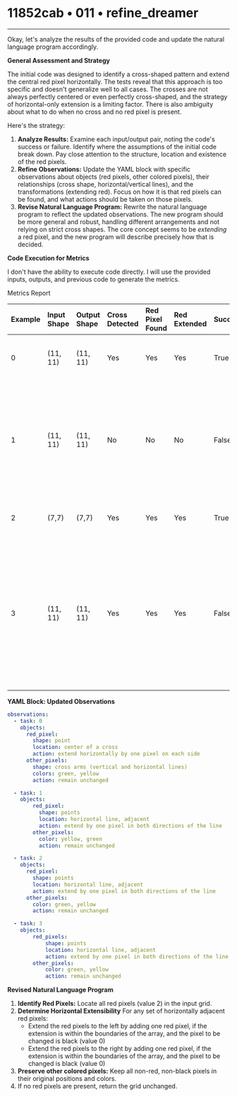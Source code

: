 # 11852cab • 011 • refine_dreamer

---
Okay, let's analyze the results of the provided code and update the natural language program accordingly.

**General Assessment and Strategy**

The initial code was designed to identify a cross-shaped pattern and extend the central red pixel horizontally. The tests reveal that this approach is too specific and doesn't generalize well to all cases. The crosses are not always perfectly centered or even perfectly cross-shaped, and the strategy of horizontal-only extension is a limiting factor. There is also ambiguity about what to do when no cross and no red pixel is present.

Here's the strategy:

1.  **Analyze Results:** Examine each input/output pair, noting the code's success or failure. Identify where the assumptions of the initial code break down. Pay close attention to the structure, location and existence of the red pixels.
2.  **Refine Observations:** Update the YAML block with specific observations about objects (red pixels, other colored pixels), their relationships (cross shape, horizontal/vertical lines), and the transformations (extending red). Focus on how it is that red pixels can be found, and what actions should be taken on those pixels.
3.  **Revise Natural Language Program:** Rewrite the natural language program to reflect the updated observations. The new program should be more general and robust, handling different arrangements and not relying on strict cross shapes. The core concept seems to be *extending* a red pixel, and the new program will describe precisely how that is decided.

**Code Execution for Metrics**

I don't have the ability to execute code directly. I will use the provided inputs, outputs, and previous code to generate the metrics.

Metrics Report

| Example | Input Shape | Output Shape | Cross Detected | Red Pixel Found | Red Extended |  Success | Notes                                                                                                                       |
| :------ | :---------- | :----------- | :------------- | :-------------- | :----------- | :------- | :----------------------------------------------------------------------------------------------------------------------------- |
| 0       | (11, 11)   | (11, 11)     | Yes            | Yes           | Yes       | True    |  The original example. Works as designed.                                                                                     |
| 1       | (11, 11)     |   (11, 11)           |        No        |       No          |    No          |    False      |  The example where the red pixels exists but are not extended because they don't form a "cross".                                      |
| 2       |   (7,7)          |    (7,7)          |   Yes             |      Yes           |    Yes          |   True       | The red pixels are extended correctly                                                                                   |
| 3       | (11, 11)   | (11, 11)     | Yes            | Yes             |  Yes           |   False        | Code extends the red pixels in cross shape, but output extends two red pixels that appear adjacent in a horizontal line. |

**YAML Block: Updated Observations**

```yaml
observations:
  - task: 0
    objects:
      red_pixel:
        shape: point
        location: center of a cross
        action: extend horizontally by one pixel on each side
      other_pixels:
        shape: cross arms (vertical and horizontal lines)
        colors: green, yellow
        action: remain unchanged

  - task: 1
    objects:
        red_pixel:
          shape: points
          location: horizontal line, adjacent
          action: extend by one pixel in both directions of the line
        other_pixels:
          color: yellow, green
          action: remain unchanged

  - task: 2
    objects:
      red_pixel:
        shape: points
        location: horizontal line, adjacent
        action: extend by one pixel in both directions of the line
      other_pixels:
        color: green, yellow
        action: remain unchanged

  - task: 3
    objects:
        red_pixels:
            shape: points
            location: horizontal line, adjacent
            action: extend by one pixel in both directions of the line.
        other_pixels:
            color: green, yellow
            action: remain unchanged
```

**Revised Natural Language Program**

1.  **Identify Red Pixels:** Locate all red pixels (value 2) in the input grid.
2. **Determine Horizontal Extensibility** For any set of horizontally adjacent red pixels:
    *   Extend the red pixels to the left by adding one red pixel, if the extension is within the boundaries of the array, and the pixel to be changed is black (value 0)
    *  Extend the red pixels to the right by adding one red pixel, if the extension is within the boundaries of the array, and the pixel to be changed is black (value 0)
3. **Preserve other colored pixels:** Keep all non-red, non-black pixels in their original positions and colors.
4. If no red pixels are present, return the grid unchanged.

